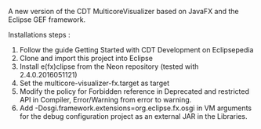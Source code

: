 A new version of the CDT MulticoreVisualizer based on JavaFX and the Eclipse GEF framework.

Installations steps :
1. Follow the guide Getting Started with CDT Development on Eclipsepedia
2. Clone and import this project into Eclipse
3. Install e(fx)clipse from the Neon repository (tested with 2.4.0.2016051121)
3. Set the multicore-visualizer-fx.target as target
4. Modify the policy for Forbidden reference in Deprecated and restricted API 
in Compiler, Error/Warning from error to warning.
5. Add -Dosgi.framework.extensions=org.eclipse.fx.osgi in VM arguments for 
the debug configuration
project as an external JAR in the Libraries.

